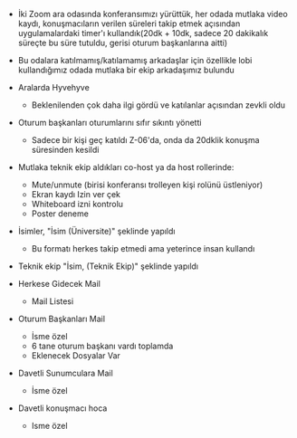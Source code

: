- İki Zoom ara odasında konferansımızı yürüttük, her odada mutlaka video kaydı, konuşmacıların verilen süreleri takip etmek açısından uygulamalardaki timer'ı kullandık(20dk + 10dk, sadece 20 dakikalık süreçte bu süre tutuldu, gerisi oturum başkanlarına aitti)

- Bu odalara katılmamış/katılamamış arkadaşlar için özellikle lobi kullandığımız odada mutlaka bir ekip arkadaşımız bulundu

- Aralarda Hyvehyve
	- Beklenilenden çok daha ilgi gördü ve katılanlar açısından zevkli oldu

- Oturum başkanları oturumlarını sıfır sıkıntı yönetti
	- Sadece bir kişi geç katıldı Z-06'da, onda da 20dklik konuşma süresinden kesildi

- Mutlaka teknik ekip aldıkları co-host ya da host rollerinde:
	- Mute/unmute (birisi konferansı trolleyen kişi rolünü üstleniyor)
	- Ekran kaydı Izin ver çek
	- Whiteboard izni kontrolu
	- Poster deneme

- İsimler, "İsim (Üniversite)" şeklinde yapıldı
	- Bu formatı herkes takip etmedi ama yeterince insan kullandı
- Teknik ekip "İsim, (Teknik Ekip)" şeklinde yapıldı

- Herkese Gidecek Mail
	- Mail Listesi
- Oturum Başkanları Mail
	- İsme özel
	- 6 tane oturum başkanı vardı toplamda
	- Eklenecek Dosyalar Var
- Davetli Sunumculara Mail
	- İsme özel
- Davetli konuşmacı hoca
	- Isme özel


